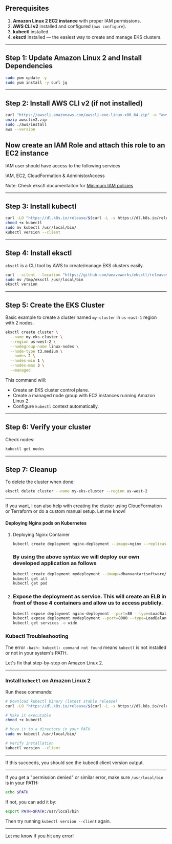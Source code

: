 ## Prerequisites

1. **Amazon Linux 2 EC2 instance** with proper IAM permissions.
2. **AWS CLI v2** installed and configured (`aws configure`).
3. **kubectl** installed.
4. **eksctl** installed — the easiest way to create and manage EKS clusters.

---

## Step 1: Update Amazon Linux 2 and Install Dependencies

```bash
sudo yum update -y
sudo yum install -y curl jq
```

---

## Step 2: Install AWS CLI v2 (if not installed)

```bash
curl "https://awscli.amazonaws.com/awscli-exe-linux-x86_64.zip" -o "awscliv2.zip"
unzip awscliv2.zip
sudo ./aws/install
aws --version
```
## Now create an IAM Role and attach this role to an EC2 instance

   IAM user should have access to the following services

   IAM, EC2, CloudFormation & AdministorAccess
   
   Note: Check eksctl documentaiton for [Minimum IAM policies](https://eksctl.io/usage/minimum-iam-policies/)

---

## Step 3: Install kubectl

```bash
curl -LO "https://dl.k8s.io/release/$(curl -L -s https://dl.k8s.io/release/stable.txt)/bin/linux/amd64/kubectl"
chmod +x kubectl
sudo mv kubectl /usr/local/bin/
kubectl version --client
```

---

## Step 4: Install eksctl

`eksctl` is a CLI tool by AWS to create/manage EKS clusters easily.

```bash
curl --silent --location "https://github.com/weaveworks/eksctl/releases/latest/download/eksctl_$(uname -s)_amd64.tar.gz" | tar xz -C /tmp
sudo mv /tmp/eksctl /usr/local/bin
eksctl version
```

---

## Step 5: Create the EKS Cluster

Basic example to create a cluster named `my-cluster` in `us-east-1` region with 2 nodes.

```bash
eksctl create cluster \
  --name my-eks-cluster \
  --region us-west-2 \
  --nodegroup-name linux-nodes \
  --node-type t3.medium \
  --nodes 2 \
  --nodes-min 1 \
  --nodes-max 3 \
  --managed
```

This command will:

* Create an EKS cluster control plane.
* Create a managed node group with EC2 instances running Amazon Linux 2.
* Configure `kubectl` context automatically.

---

## Step 6: Verify your cluster

Check nodes:

```bash
kubectl get nodes
```

---

## Step 7: Cleanup

To delete the cluster when done:

```bash
eksctl delete cluster --name my-eks-cluster --region us-west-2
```

---

If you want, I can also help with creating the cluster using CloudFormation or Terraform or do a custom manual setup. Let me know!




   #### Deploying Nginx pods on Kubernetes
1. Deploying Nginx Container
    ```sh
    kubectl create deployment nginx-deployment --image=nginx --replicas=4 --port=80
    ```
    ### By using the above syntax we will deploy our own developed application as follows
    ```sh
    kubectl create deployment mydeployment --image=dhanvantarisoftware/dhanvantari-image --replicas=4 --port=8080
    kubectl get all
    kubectl get pod
   ```

1. ### Expose the deployment as service. This will create an ELB in front of those 4 containers and allow us to access publicly.
   ```sh
   kubectl expose deployment nginx-deployment --port=80 --type=LoadBalancer
   kubectl expose deployment mydeployment --port=8080 --type=LoadBalancer
   kubectl get services -o wide
   ```

### Kubectl Troubleshooting

The error `-bash: kubectl: command not found` means `kubectl` is not installed or not in your system's PATH.

Let's fix that step-by-step on Amazon Linux 2.

---

### Install `kubectl` on Amazon Linux 2

Run these commands:

```bash
# Download kubectl binary (latest stable release)
curl -LO "https://dl.k8s.io/release/$(curl -L -s https://dl.k8s.io/release/stable.txt)/bin/linux/amd64/kubectl"

# Make it executable
chmod +x kubectl

# Move it to a directory in your PATH
sudo mv kubectl /usr/local/bin/

# Verify installation
kubectl version --client
```

---

If this succeeds, you should see the kubectl client version output.

---

If you get a "permission denied" or similar error, make sure `/usr/local/bin` is in your PATH:

```bash
echo $PATH
```

If not, you can add it by:

```bash
export PATH=$PATH:/usr/local/bin
```

Then try running `kubectl version --client` again.

---

Let me know if you hit any error!

